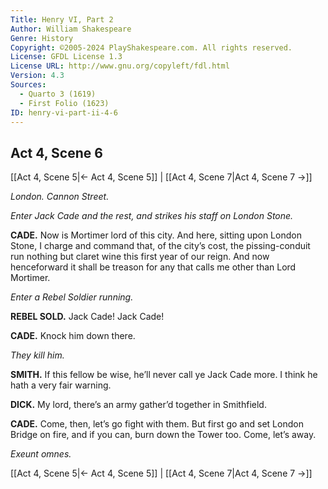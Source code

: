 ```yaml
---
Title: Henry VI, Part 2
Author: William Shakespeare
Genre: History
Copyright: ©2005-2024 PlayShakespeare.com. All rights reserved.
License: GFDL License 1.3
License URL: http://www.gnu.org/copyleft/fdl.html
Version: 4.3
Sources:
  - Quarto 3 (1619)
  - First Folio (1623)
ID: henry-vi-part-ii-4-6
---
```


## Act 4, Scene 6
[[Act 4, Scene 5|← Act 4, Scene 5]] | [[Act 4, Scene 7|Act 4, Scene 7 →]]

*London. Cannon Street.*

*Enter Jack Cade and the rest, and strikes his staff on London Stone.*

**CADE.**
Now is Mortimer lord of this city. And here, sitting upon London Stone, I charge and command that, of the city’s cost, the pissing-conduit run nothing but claret wine this first year of our reign. And now henceforward it shall be treason for any that calls me other than Lord Mortimer.

*Enter a Rebel Soldier running.*

**REBEL SOLD.**
Jack Cade! Jack Cade!

**CADE.**
Knock him down there.

*They kill him.*

**SMITH.**
If this fellow be wise, he’ll never call ye Jack Cade more. I think he hath a very fair warning.

**DICK.**
My lord, there’s an army gather’d together in Smithfield.

**CADE.**
Come, then, let’s go fight with them. But first go and set London Bridge on fire, and if you can, burn down the Tower too. Come, let’s away.

*Exeunt omnes.*

[[Act 4, Scene 5|← Act 4, Scene 5]] | [[Act 4, Scene 7|Act 4, Scene 7 →]]